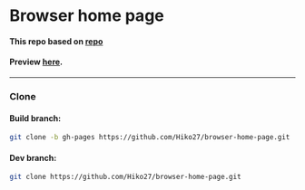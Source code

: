 # Browser home page

#### This repo based on [repo](https://github.com/3r3bu5x9/Prismatic-Night)
#### Preview [here](https://Hiko27.github.io/browser-home-page).

---

### Clone

#### Build branch:

```bash
git clone -b gh-pages https://github.com/Hiko27/browser-home-page.git
```

#### Dev branch:
```bash
git clone https://github.com/Hiko27/browser-home-page.git
```